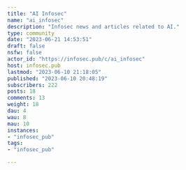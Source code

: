```yaml
---
title: "AI Infosec" 
name: "ai_infosec"
description: "Infosec news and articles related to AI."
type: community
date: "2023-06-21 14:53:51"
draft: false
nsfw: false
actor_id: "https://infosec.pub/c/ai_infosec"
host: infosec.pub
lastmod: "2023-06-10 21:18:05"
published: "2023-06-10 20:48:19"
subscribers: 222
posts: 18
comments: 13
weight: 18
dau: 4
wau: 8
mau: 10
instances:
- "infosec_pub"
tags: 
- "infosec_pub"

---
```


